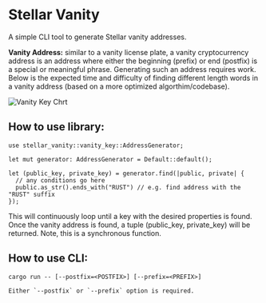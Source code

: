 # Stellar Vanity
A simple CLI tool to generate Stellar vanity addresses.

**Vanity Address:** similar to a vanity license plate, a vanity cryptocurrency address is an
address where either the beginning (prefix) or end (postfix) is a special or meaningful phrase.
Generating such an address requires work. Below is the expected time and difficulty of finding
different length words in a vanity address (based on a more optimized algorthim/codebase).

![Vanity Key Chrt](https://imgur.com/diotZ02.png)

## How to use library:
```
use stellar_vanity::vanity_key::AddressGenerator;

let mut generator: AddressGenerator = Default::default();

let (public_key, private_key) = generator.find(|public, private| {
  // any conditions go here
  public.as_str().ends_with("RUST") // e.g. find address with the "RUST" suffix
});
```

This will continuously loop until a key with the desired properties is found. Once the vanity address is found,
a tuple (public_key, private_key) will be returned. Note, this is a synchronous function.


## How to use CLI:
```
cargo run -- [--postfix=<POSTFIX>] [--prefix=<PREFIX>]

Either `--postfix` or `--prefix` option is required.
```
